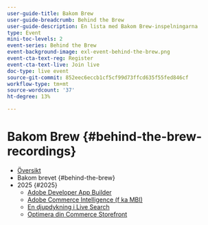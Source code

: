 ```yaml
---
user-guide-title: Bakom Brew
user-guide-breadcrumb: Behind the Brew
user-guide-description: En lista med Bakom Brew-inspelningarna
type: Event
mini-toc-levels: 2
event-series: Behind the Brew
event-background-image: exl-event-behind-the-brew.png
event-cta-text-reg: Register
event-cta-text-live: Join live
doc-type: live event
source-git-commit: 852eec6eccb1cf5cf99d73ffcd635f55fed846cf
workflow-type: tm+mt
source-wordcount: '37'
ht-degree: 13%

---
```



# Bakom Brew {#behind-the-brew-recordings}

+ [Översikt](overview.md)
+ Bakom brevet {#behind-the-brew}
+ 2025 {#2025}
   + [Adobe Developer App Builder](2025/app-builder.md)
   + [Adobe Commerce Intelligence (f ka MBI)](2025/commerce-intelligence.md)
   + [En djupdykning i Live Search](2025/deep-dive-live-search.md)
   + [Optimera din Commerce Storefront](2025/commerce-storefront.md)

